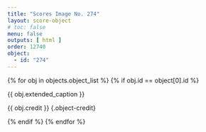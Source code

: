 ```yaml
---
title: "Scores Image No. 274"
layout: score-object
# toc: false
menu: false
outputs: [ html ]
order: 12740
object:
  - id: "274"
---
```


{% for obj in objects.object_list %}
{% if obj.id == object[0].id %}

{{ obj.extended_caption }}

{{ obj.credit }} {.object-credit}

{% endif %}
{% endfor %}
